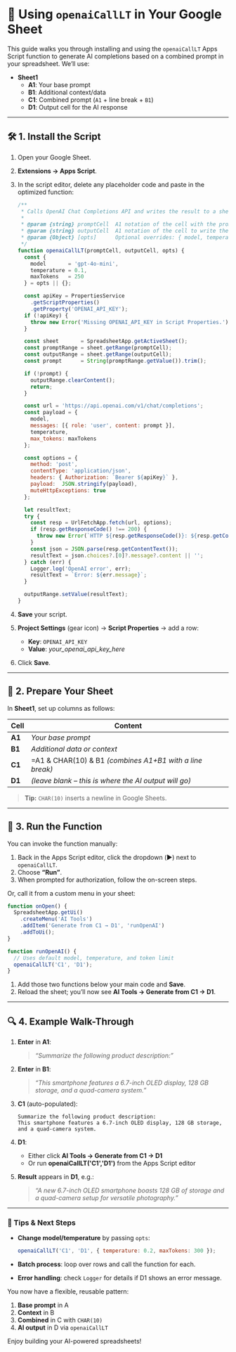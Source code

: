 # 📘 Using `openaiCallLT` in Your Google Sheet

This guide walks you through installing and using the `openaiCallLT` Apps Script function to generate AI completions based on a combined prompt in your spreadsheet. We’ll use:

- **Sheet1**  
  - **A1**: Your base prompt  
  - **B1**: Additional context/data  
  - **C1**: Combined prompt (`A1` + line break + `B1`)  
  - **D1**: Output cell for the AI response  

---

## 🛠️ 1. Install the Script

1. Open your Google Sheet.  
2. **Extensions → Apps Script**.  
3. In the script editor, delete any placeholder code and paste in the optimized function:

   ```js
   /**
    * Calls OpenAI Chat Completions API and writes the result to a sheet cell.
    *
    * @param {string} promptCell  A1 notation of the cell with the prompt.
    * @param {string} outputCell  A1 notation of the cell to write the response.
    * @param {Object} [opts]      Optional overrides: { model, temperature, maxTokens }.
    */
   function openaiCallLT(promptCell, outputCell, opts) {
     const {
       model       = 'gpt-4o-mini',
       temperature = 0.1,
       maxTokens   = 250
     } = opts || {};
   
     const apiKey = PropertiesService
       .getScriptProperties()
       .getProperty('OPENAI_API_KEY');
     if (!apiKey) {
       throw new Error('Missing OPENAI_API_KEY in Script Properties.');
     }
   
     const sheet       = SpreadsheetApp.getActiveSheet();
     const promptRange = sheet.getRange(promptCell);
     const outputRange = sheet.getRange(outputCell);
     const prompt      = String(promptRange.getValue()).trim();
   
     if (!prompt) {
       outputRange.clearContent();
       return;
     }
   
     const url = 'https://api.openai.com/v1/chat/completions';
     const payload = {
       model,
       messages: [{ role: 'user', content: prompt }],
       temperature,
       max_tokens: maxTokens
     };
   
     const options = {
       method: 'post',
       contentType: 'application/json',
       headers: { Authorization: `Bearer ${apiKey}` },
       payload:  JSON.stringify(payload),
       muteHttpExceptions: true
     };
   
     let resultText;
     try {
       const resp = UrlFetchApp.fetch(url, options);
       if (resp.getResponseCode() !== 200) {
         throw new Error(`HTTP ${resp.getResponseCode()}: ${resp.getContentText()}`);
       }
       const json = JSON.parse(resp.getContentText());
       resultText = json.choices?.[0]?.message?.content || '';
     } catch (err) {
       Logger.log('OpenAI error', err);
       resultText = `Error: ${err.message}`;
     }
   
     outputRange.setValue(resultText);
   }
    ```

4. **Save** your script.
5. **Project Settings** (gear icon) → **Script Properties** → add a row:

   * **Key**: `OPENAI_API_KEY`
   * **Value**: *your\_openai\_api\_key\_here*
6. Click **Save**.

---

## 📝 2. Prepare Your Sheet

In **Sheet1**, set up columns as follows:

| Cell   | Content                                                   |
| ------ | --------------------------------------------------------- |
| **A1** | *Your base prompt*                                        |
| **B1** | *Additional data or context*                              |
| **C1** | =A1 & CHAR(10) & B1  *(combines A1+B1 with a line break)* |
| **D1** | *(leave blank – this is where the AI output will go)*     |

> **Tip:** `CHAR(10)` inserts a newline in Google Sheets.

---

## 🚀 3. Run the Function

You can invoke the function manually:

1. Back in the Apps Script editor, click the dropdown (▶️) next to `openaiCallLT`.
2. Choose **“Run”**.
3. When prompted for authorization, follow the on-screen steps.

Or, call it from a custom menu in your sheet:

```js
function onOpen() {
  SpreadsheetApp.getUi()
    .createMenu('AI Tools')
    .addItem('Generate from C1 → D1', 'runOpenAI')
    .addToUi();
}

function runOpenAI() {
  // Uses default model, temperature, and token limit
  openaiCallLT('C1', 'D1');
}
```

1. Add those two functions below your main code and **Save**.
2. Reload the sheet; you’ll now see **AI Tools → Generate from C1 → D1**.

---

## 🔍 4. Example Walk-Through

1. **Enter** in **A1**:

   > *“Summarize the following product description:”*
2. **Enter** in **B1**:

   > *“This smartphone features a 6.7-inch OLED display, 128 GB storage, and a quad-camera system.”*
3. **C1** (auto-populated):

   ```
   Summarize the following product description:
   This smartphone features a 6.7-inch OLED display, 128 GB storage, and a quad-camera system.
   ```
4. **D1**:

   * Either click **AI Tools → Generate from C1 → D1**
   * Or run **openaiCallLT('C1','D1')** from the Apps Script editor
5. **Result** appears in **D1**, e.g.:

   > *“A new 6.7-inch OLED smartphone boasts 128 GB of storage and a quad-camera setup for versatile photography.”*

---

### 🎯 Tips & Next Steps

* **Change model/temperature** by passing `opts`:

  ```js
  openaiCallLT('C1', 'D1', { temperature: 0.2, maxTokens: 300 });
  ```
* **Batch process**: loop over rows and call the function for each.
* **Error handling**: check `Logger` for details if D1 shows an error message.

You now have a flexible, reusable pattern:

1. **Base prompt** in A
2. **Context** in B
3. **Combined** in C with `CHAR(10)`
4. **AI output** in D via `openaiCallLT`

Enjoy building your AI-powered spreadsheets!
